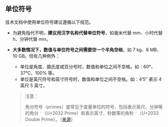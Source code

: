 ## 单位符号

技术文档中使用单位符号建议遵循以下规范。

- 为避免指代不明，**建议用汉字名称代替单位符号**，如毫米代替 mm、小时代替 h、分钟代替 min。
- **大多数情况下，数值与单位符号之间需要空一个半角空格**，如 7 kg、8 MB、10 GB。但有几种例外：

    - 单位是角度、摄氏度或百分号时，数值和单位之间不空格。如：60°、37°C、100% 等。
    - 单位是英尺符号和英寸符号时，数值和单位之间不空格。如：4′5″ 表示 4 英尺 5 英寸。

    > 注意：
    >
    > 角分符号（primes）是常见于度量单位的符号，包括表示英尺、分钟等的角分 `′`（U+2032 Prime）和表示英寸、秒数等的角秒 `″`（U+2033 Double Prime）。（[来源](https://sspai.com/post/45516#:~:text=%E4%BD%86%E6%B3%A8%E6%84%8F%E4%B8%8D%E8%A6%81%E7%94%A8%E5%BC%AF%E5%BC%95%E5%8F%B7%EF%BC%8C%E5%9B%A0%E4%B8%BA%E8%A7%92%E5%88%86%E7%AC%A6%E5%8F%B7%E7%9A%84%E5%BD%A2%E6%80%81%E6%97%A0%E8%AE%BA%E5%A6%82%E4%BD%95%E4%B8%8D%E5%8F%AF%E8%83%BD%E6%98%AF%E5%BC%AF%E6%9B%B2%E7%9A%84%E3%80%82)）
